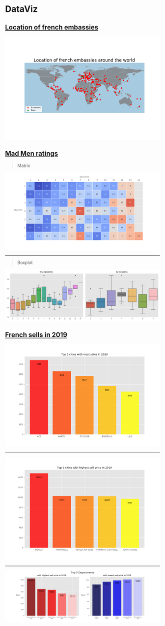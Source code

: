 # DataViz

## [Location of french embassies](Location_of_french_embassies_.ipynb)
![](images/embassies_loc.png)

## [Mad Men ratings](MadMen_Ratings.ipynb)
> Matrix

![](images/ratings_matrix.png)
*****
> Boxplot

![](images/ratings_boxplots.png) 

## [French sells in 2019](Sell_Price_in_France_2019.ipynb)

![](images/Top5Sales.png)
*****
![](images/Top5Prices.png)
*****
![](images/DeptStats.png)

